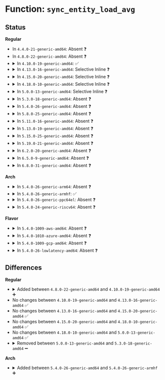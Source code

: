 # Function: <code>sync_entity_load_avg</code>

## Status
<b>Regular</b>
<ul>
<li>
In <code>4.4.0-21-generic-amd64</code>: Absent ❓
</li>
<li>
In <code>4.8.0-22-generic-amd64</code>: Absent ❓
</li>
<li>
<details>
<summary>In <code>4.10.0-19-generic-amd64</code>: ✅</summary>

```c
void sync_entity_load_avg(struct sched_entity * se)
```

```json
{
  "name": "sync_entity_load_avg",
  "collision_type": "Unique Global",
  "inline_type": "No",
  "funcs": [
    {
      "addr": 18446744071579650080,
      "name": "sync_entity_load_avg",
      "external": true,
      "loc": "kernel/sched/fair.c:3385",
      "file": "kernel/sched/fair.c",
      "inline": "seen, unknown",
      "caller_inline": [],
      "caller_func": [
        "kernel/sched/fair.c:select_task_rq_fair",
        "kernel/sched/fair.c:remove_entity_load_avg"
      ]
    }
  ],
  "symbols": [
    {
      "addr": 18446744071579650080,
      "name": "sync_entity_load_avg",
      "section": ".text",
      "bind": "STB_GLOBAL",
      "size": 360
    }
  ]
}
```
</details>
</li>
<li>
<details>
<summary>In <code>4.13.0-16-generic-amd64</code>: Selective Inline ❓</summary>

```c
void sync_entity_load_avg(struct sched_entity * se)
```

```json
{
  "name": "sync_entity_load_avg",
  "collision_type": "Unique Global",
  "inline_type": "Selective",
  "funcs": [
    {
      "addr": 18446744071579597862,
      "name": "sync_entity_load_avg",
      "external": true,
      "loc": "kernel/sched/fair.c:3490",
      "file": "kernel/sched/fair.c",
      "inline": "not declared, inlined",
      "caller_inline": [
        "kernel/sched/fair.c:select_task_rq_fair",
        "kernel/sched/fair.c:remove_entity_load_avg"
      ],
      "caller_func": []
    }
  ],
  "symbols": [
    {
      "addr": 18446744071579627280,
      "name": "sync_entity_load_avg",
      "section": ".text",
      "bind": "STB_GLOBAL",
      "size": 30
    }
  ]
}
```
</details>
</li>
<li>
<details>
<summary>In <code>4.15.0-20-generic-amd64</code>: Selective Inline ❓</summary>

```c
void sync_entity_load_avg(struct sched_entity * se)
```

```json
{
  "name": "sync_entity_load_avg",
  "collision_type": "Unique Global",
  "inline_type": "Selective",
  "funcs": [
    {
      "addr": 18446744071579627711,
      "name": "sync_entity_load_avg",
      "external": true,
      "loc": "kernel/sched/fair.c:3826",
      "file": "kernel/sched/fair.c",
      "inline": "not declared, inlined",
      "caller_inline": [
        "kernel/sched/fair.c:select_task_rq_fair",
        "kernel/sched/fair.c:select_task_rq_fair",
        "kernel/sched/fair.c:remove_entity_load_avg"
      ],
      "caller_func": []
    }
  ],
  "symbols": [
    {
      "addr": 18446744071579657968,
      "name": "sync_entity_load_avg",
      "section": ".text",
      "bind": "STB_GLOBAL",
      "size": 30
    }
  ]
}
```
</details>
</li>
<li>
<details>
<summary>In <code>4.18.0-10-generic-amd64</code>: Selective Inline ❓</summary>

```c
void sync_entity_load_avg(struct sched_entity * se)
```

```json
{
  "name": "sync_entity_load_avg",
  "collision_type": "Unique Global",
  "inline_type": "Selective",
  "funcs": [
    {
      "addr": 18446744071579662402,
      "name": "sync_entity_load_avg",
      "external": true,
      "loc": "kernel/sched/fair.c:3884",
      "file": "kernel/sched/fair.c",
      "inline": "not declared, inlined",
      "caller_inline": [
        "kernel/sched/fair.c:select_task_rq_fair",
        "kernel/sched/fair.c:select_task_rq_fair",
        "kernel/sched/fair.c:remove_entity_load_avg"
      ],
      "caller_func": []
    }
  ],
  "symbols": [
    {
      "addr": 18446744071579690432,
      "name": "sync_entity_load_avg",
      "section": ".text",
      "bind": "STB_GLOBAL",
      "size": 33
    }
  ]
}
```
</details>
</li>
<li>
<details>
<summary>In <code>5.0.0-13-generic-amd64</code>: Selective Inline ❓</summary>

```c
void sync_entity_load_avg(struct sched_entity * se)
```

```json
{
  "name": "sync_entity_load_avg",
  "collision_type": "Unique Global",
  "inline_type": "Selective",
  "funcs": [
    {
      "addr": 18446744071579697022,
      "name": "sync_entity_load_avg",
      "external": true,
      "loc": "kernel/sched/fair.c:3558",
      "file": "kernel/sched/fair.c",
      "inline": "not declared, inlined",
      "caller_inline": [
        "kernel/sched/fair.c:select_task_rq_fair",
        "kernel/sched/fair.c:select_task_rq_fair",
        "kernel/sched/fair.c:select_task_rq_fair",
        "kernel/sched/fair.c:remove_entity_load_avg"
      ],
      "caller_func": []
    }
  ],
  "symbols": [
    {
      "addr": 18446744071579728576,
      "name": "sync_entity_load_avg",
      "section": ".text",
      "bind": "STB_GLOBAL",
      "size": 46
    }
  ]
}
```
</details>
</li>
<li>
<details>
<summary>In <code>5.3.0-18-generic-amd64</code>: Absent ❓</summary>

```json
{
  "name": "sync_entity_load_avg",
  "collision_type": "Unique Static",
  "inline_type": "Full",
  "funcs": [
    {
      "addr": 18446744071579729660,
      "name": "sync_entity_load_avg",
      "external": false,
      "loc": "kernel/sched/fair.c:3648",
      "file": "kernel/sched/fair.c",
      "inline": "not declared, inlined",
      "caller_inline": [
        "kernel/sched/fair.c:select_task_rq_fair",
        "kernel/sched/fair.c:find_idlest_cpu",
        "kernel/sched/fair.c:remove_entity_load_avg"
      ],
      "caller_func": []
    }
  ],
  "symbols": []
}
```
</details>
</li>
<li>
<details>
<summary>In <code>5.4.0-26-generic-amd64</code>: Absent ❓</summary>

```json
{
  "name": "sync_entity_load_avg",
  "collision_type": "Unique Static",
  "inline_type": "Full",
  "funcs": [
    {
      "addr": 18446744071579772536,
      "name": "sync_entity_load_avg",
      "external": false,
      "loc": "kernel/sched/fair.c:3649",
      "file": "kernel/sched/fair.c",
      "inline": "not declared, inlined",
      "caller_inline": [
        "kernel/sched/fair.c:select_task_rq_fair",
        "kernel/sched/fair.c:find_idlest_cpu",
        "kernel/sched/fair.c:remove_entity_load_avg"
      ],
      "caller_func": []
    }
  ],
  "symbols": []
}
```
</details>
</li>
<li>
<details>
<summary>In <code>5.8.0-25-generic-amd64</code>: Absent ❓</summary>

```json
{
  "name": "sync_entity_load_avg",
  "collision_type": "Unique Static",
  "inline_type": "Full",
  "funcs": [
    {
      "addr": 18446744071579806215,
      "name": "sync_entity_load_avg",
      "external": false,
      "loc": "kernel/sched/fair.c:3836",
      "file": "kernel/sched/fair.c",
      "inline": "not declared, inlined",
      "caller_inline": [
        "kernel/sched/fair.c:find_energy_efficient_cpu",
        "kernel/sched/fair.c:select_idle_capacity",
        "kernel/sched/fair.c:find_idlest_cpu",
        "kernel/sched/fair.c:remove_entity_load_avg"
      ],
      "caller_func": []
    }
  ],
  "symbols": []
}
```
</details>
</li>
<li>
<details>
<summary>In <code>5.11.0-16-generic-amd64</code>: Absent ❓</summary>

```json
{
  "name": "sync_entity_load_avg",
  "collision_type": "Unique Static",
  "inline_type": "Full",
  "funcs": [
    {
      "addr": 18446744071579796919,
      "name": "sync_entity_load_avg",
      "external": false,
      "loc": "kernel/sched/fair.c:3853",
      "file": "kernel/sched/fair.c",
      "inline": "not declared, inlined",
      "caller_inline": [
        "kernel/sched/fair.c:find_energy_efficient_cpu",
        "kernel/sched/fair.c:select_idle_sibling",
        "kernel/sched/fair.c:find_idlest_cpu",
        "kernel/sched/fair.c:remove_entity_load_avg"
      ],
      "caller_func": []
    }
  ],
  "symbols": []
}
```
</details>
</li>
<li>
<details>
<summary>In <code>5.13.0-19-generic-amd64</code>: Absent ❓</summary>

```json
{
  "name": "sync_entity_load_avg",
  "collision_type": "Unique Static",
  "inline_type": "Full",
  "funcs": [
    {
      "addr": 18446744071579802471,
      "name": "sync_entity_load_avg",
      "external": false,
      "loc": "kernel/sched/fair.c:3901",
      "file": "kernel/sched/fair.c",
      "inline": "not declared, inlined",
      "caller_inline": [
        "kernel/sched/fair.c:find_energy_efficient_cpu",
        "kernel/sched/fair.c:select_idle_sibling",
        "kernel/sched/fair.c:find_idlest_cpu",
        "kernel/sched/fair.c:remove_entity_load_avg"
      ],
      "caller_func": []
    }
  ],
  "symbols": []
}
```
</details>
</li>
<li>
<details>
<summary>In <code>5.15.0-25-generic-amd64</code>: Absent ❓</summary>

```json
{
  "name": "sync_entity_load_avg",
  "collision_type": "Unique Static",
  "inline_type": "Full",
  "funcs": [
    {
      "addr": 18446744071579914026,
      "name": "sync_entity_load_avg",
      "external": false,
      "loc": "kernel/sched/fair.c:3913",
      "file": "kernel/sched/fair.c",
      "inline": "not declared, inlined",
      "caller_inline": [
        "kernel/sched/fair.c:select_task_rq_fair",
        "kernel/sched/fair.c:find_energy_efficient_cpu",
        "kernel/sched/fair.c:select_idle_sibling",
        "kernel/sched/fair.c:remove_entity_load_avg"
      ],
      "caller_func": []
    }
  ],
  "symbols": []
}
```
</details>
</li>
<li>
<details>
<summary>In <code>5.19.0-21-generic-amd64</code>: Absent ❓</summary>

```json
{
  "name": "sync_entity_load_avg",
  "collision_type": "Unique Static",
  "inline_type": "Full",
  "funcs": [
    {
      "addr": 18446744071580034066,
      "name": "sync_entity_load_avg",
      "external": false,
      "loc": "kernel/sched/fair.c:3962",
      "file": "kernel/sched/fair.c",
      "inline": "not declared, inlined",
      "caller_inline": [
        "kernel/sched/fair.c:select_task_rq_fair",
        "kernel/sched/fair.c:find_energy_efficient_cpu",
        "kernel/sched/fair.c:select_idle_sibling",
        "kernel/sched/fair.c:remove_entity_load_avg"
      ],
      "caller_func": []
    }
  ],
  "symbols": []
}
```
</details>
</li>
<li>
<details>
<summary>In <code>6.2.0-20-generic-amd64</code>: Absent ❓</summary>

```json
{
  "name": "sync_entity_load_avg",
  "collision_type": "Unique Static",
  "inline_type": "Full",
  "funcs": [
    {
      "addr": 18446744071580213714,
      "name": "sync_entity_load_avg",
      "external": false,
      "loc": "kernel/sched/fair.c:4231",
      "file": "kernel/sched/fair.c",
      "inline": "not declared, inlined",
      "caller_inline": [
        "kernel/sched/fair.c:select_task_rq_fair",
        "kernel/sched/fair.c:find_energy_efficient_cpu",
        "kernel/sched/fair.c:select_idle_sibling",
        "kernel/sched/fair.c:remove_entity_load_avg"
      ],
      "caller_func": []
    }
  ],
  "symbols": []
}
```
</details>
</li>
<li>
<details>
<summary>In <code>6.5.0-9-generic-amd64</code>: Absent ❓</summary>

```json
{
  "name": "sync_entity_load_avg",
  "collision_type": "Unique Static",
  "inline_type": "Full",
  "funcs": [
    {
      "addr": 18446744071580270911,
      "name": "sync_entity_load_avg",
      "external": false,
      "loc": "kernel/sched/fair.c:4288",
      "file": "kernel/sched/fair.c",
      "inline": "not declared, inlined",
      "caller_inline": [
        "kernel/sched/fair.c:select_task_rq_fair",
        "kernel/sched/fair.c:find_energy_efficient_cpu",
        "kernel/sched/fair.c:select_idle_sibling",
        "kernel/sched/fair.c:remove_entity_load_avg"
      ],
      "caller_func": []
    }
  ],
  "symbols": []
}
```
</details>
</li>
<li>
<details>
<summary>In <code>6.8.0-31-generic-amd64</code>: Absent ❓</summary>

```json
{
  "name": "sync_entity_load_avg",
  "collision_type": "Unique Static",
  "inline_type": "Full",
  "funcs": [
    {
      "addr": 18446744071580318290,
      "name": "sync_entity_load_avg",
      "external": false,
      "loc": "kernel/sched/fair.c:4775",
      "file": "kernel/sched/fair.c",
      "inline": "not declared, inlined",
      "caller_inline": [
        "kernel/sched/fair.c:select_task_rq_fair",
        "kernel/sched/fair.c:find_energy_efficient_cpu",
        "kernel/sched/fair.c:select_idle_sibling",
        "kernel/sched/fair.c:remove_entity_load_avg"
      ],
      "caller_func": []
    }
  ],
  "symbols": []
}
```
</details>
</li>
</ul>
<b>Arch</b>
<ul>
<li>
<details>
<summary>In <code>5.4.0-26-generic-arm64</code>: Absent ❓</summary>

```json
{
  "name": "sync_entity_load_avg",
  "collision_type": "Unique Static",
  "inline_type": "Full",
  "funcs": [
    {
      "addr": 18446603336490956316,
      "name": "sync_entity_load_avg",
      "external": false,
      "loc": "kernel/sched/fair.c:3649",
      "file": "kernel/sched/fair.c",
      "inline": "not declared, inlined",
      "caller_inline": [
        "kernel/sched/fair.c:select_task_rq_fair",
        "kernel/sched/fair.c:find_idlest_cpu",
        "kernel/sched/fair.c:remove_entity_load_avg"
      ],
      "caller_func": []
    }
  ],
  "symbols": []
}
```
</details>
</li>
<li>
<details>
<summary>In <code>5.4.0-26-generic-armhf</code>: ✅</summary>

```c
void sync_entity_load_avg(struct sched_entity * se)
```

```json
{
  "name": "sync_entity_load_avg",
  "collision_type": "Unique Static",
  "inline_type": "No",
  "funcs": [
    {
      "addr": 3224962728,
      "name": "sync_entity_load_avg",
      "external": false,
      "loc": "kernel/sched/fair.c:3649",
      "file": "kernel/sched/fair.c",
      "inline": "seen, unknown",
      "caller_inline": [],
      "caller_func": [
        "kernel/sched/fair.c:select_task_rq_fair",
        "kernel/sched/fair.c:find_idlest_cpu",
        "kernel/sched/fair.c:remove_entity_load_avg"
      ]
    }
  ],
  "symbols": [
    {
      "addr": 3224962728,
      "name": "sync_entity_load_avg",
      "section": ".text",
      "bind": "STB_LOCAL",
      "size": 64
    }
  ]
}
```
</details>
</li>
<li>
<details>
<summary>In <code>5.4.0-26-generic-ppc64el</code>: Absent ❓</summary>

```json
{
  "name": "sync_entity_load_avg",
  "collision_type": "Unique Static",
  "inline_type": "Full",
  "funcs": [
    {
      "addr": 13835058055283808848,
      "name": "sync_entity_load_avg",
      "external": false,
      "loc": "kernel/sched/fair.c:3649",
      "file": "kernel/sched/fair.c",
      "inline": "not declared, inlined",
      "caller_inline": [
        "kernel/sched/fair.c:select_task_rq_fair",
        "kernel/sched/fair.c:find_idlest_cpu",
        "kernel/sched/fair.c:remove_entity_load_avg"
      ],
      "caller_func": []
    }
  ],
  "symbols": []
}
```
</details>
</li>
<li>
<details>
<summary>In <code>5.4.0-24-generic-riscv64</code>: Absent ❓</summary>

```json
{
  "name": "sync_entity_load_avg",
  "collision_type": "Unique Static",
  "inline_type": "Full",
  "funcs": [
    {
      "addr": 18446743936271578790,
      "name": "sync_entity_load_avg",
      "external": false,
      "loc": "kernel/sched/fair.c:3649",
      "file": "kernel/sched/fair.c",
      "inline": "not declared, inlined",
      "caller_inline": [
        "kernel/sched/fair.c:select_task_rq_fair",
        "kernel/sched/fair.c:find_idlest_cpu",
        "kernel/sched/fair.c:remove_entity_load_avg"
      ],
      "caller_func": []
    }
  ],
  "symbols": []
}
```
</details>
</li>
</ul>
<b>Flavor</b>
<ul>
<li>
<details>
<summary>In <code>5.4.0-1009-aws-amd64</code>: Absent ❓</summary>

```json
{
  "name": "sync_entity_load_avg",
  "collision_type": "Unique Static",
  "inline_type": "Full",
  "funcs": [
    {
      "addr": 18446744071579748392,
      "name": "sync_entity_load_avg",
      "external": false,
      "loc": "kernel/sched/fair.c:3649",
      "file": "kernel/sched/fair.c",
      "inline": "not declared, inlined",
      "caller_inline": [
        "kernel/sched/fair.c:select_task_rq_fair",
        "kernel/sched/fair.c:find_idlest_cpu",
        "kernel/sched/fair.c:remove_entity_load_avg"
      ],
      "caller_func": []
    }
  ],
  "symbols": []
}
```
</details>
</li>
<li>
<details>
<summary>In <code>5.4.0-1010-azure-amd64</code>: Absent ❓</summary>

```json
{
  "name": "sync_entity_load_avg",
  "collision_type": "Unique Static",
  "inline_type": "Full",
  "funcs": [
    {
      "addr": 18446744071579678776,
      "name": "sync_entity_load_avg",
      "external": false,
      "loc": "kernel/sched/fair.c:3649",
      "file": "kernel/sched/fair.c",
      "inline": "not declared, inlined",
      "caller_inline": [
        "kernel/sched/fair.c:select_task_rq_fair",
        "kernel/sched/fair.c:find_idlest_cpu",
        "kernel/sched/fair.c:remove_entity_load_avg"
      ],
      "caller_func": []
    }
  ],
  "symbols": []
}
```
</details>
</li>
<li>
<details>
<summary>In <code>5.4.0-1009-gcp-amd64</code>: Absent ❓</summary>

```json
{
  "name": "sync_entity_load_avg",
  "collision_type": "Unique Static",
  "inline_type": "Full",
  "funcs": [
    {
      "addr": 18446744071579732904,
      "name": "sync_entity_load_avg",
      "external": false,
      "loc": "kernel/sched/fair.c:3649",
      "file": "kernel/sched/fair.c",
      "inline": "not declared, inlined",
      "caller_inline": [
        "kernel/sched/fair.c:select_task_rq_fair",
        "kernel/sched/fair.c:find_idlest_cpu",
        "kernel/sched/fair.c:remove_entity_load_avg"
      ],
      "caller_func": []
    }
  ],
  "symbols": []
}
```
</details>
</li>
<li>
<details>
<summary>In <code>5.4.0-26-lowlatency-amd64</code>: Absent ❓</summary>

```json
{
  "name": "sync_entity_load_avg",
  "collision_type": "Unique Static",
  "inline_type": "Full",
  "funcs": [
    {
      "addr": 18446744071579780789,
      "name": "sync_entity_load_avg",
      "external": false,
      "loc": "kernel/sched/fair.c:3649",
      "file": "kernel/sched/fair.c",
      "inline": "not declared, inlined",
      "caller_inline": [
        "kernel/sched/fair.c:select_task_rq_fair",
        "kernel/sched/fair.c:find_idlest_cpu",
        "kernel/sched/fair.c:remove_entity_load_avg"
      ],
      "caller_func": []
    }
  ],
  "symbols": []
}
```
</details>
</li>
</ul>

## Differences
<b>Regular</b>
<ul>
<li>
<details>
<summary>Added between <code>4.8.0-22-generic-amd64</code> and <code>4.10.0-19-generic-amd64</code> ➕</summary>

```c
void sync_entity_load_avg(struct sched_entity * se)
```
</details>
</li>
<li>
No changes between <code>4.10.0-19-generic-amd64</code> and <code>4.13.0-16-generic-amd64</code> ✅
</li>
<li>
No changes between <code>4.13.0-16-generic-amd64</code> and <code>4.15.0-20-generic-amd64</code> ✅
</li>
<li>
No changes between <code>4.15.0-20-generic-amd64</code> and <code>4.18.0-10-generic-amd64</code> ✅
</li>
<li>
No changes between <code>4.18.0-10-generic-amd64</code> and <code>5.0.0-13-generic-amd64</code> ✅
</li>
<li>
<details>
<summary>Removed between <code>5.0.0-13-generic-amd64</code> and <code>5.3.0-18-generic-amd64</code> ➖</summary>

```c
void sync_entity_load_avg(struct sched_entity * se)
```
</details>
</li>
</ul>
<b>Arch</b>
<ul>
<li>
<details>
<summary>Added between <code>5.4.0-26-generic-amd64</code> and <code>5.4.0-26-generic-armhf</code> ➕</summary>

```c
void sync_entity_load_avg(struct sched_entity * se)
```
</details>
</li>
</ul>

